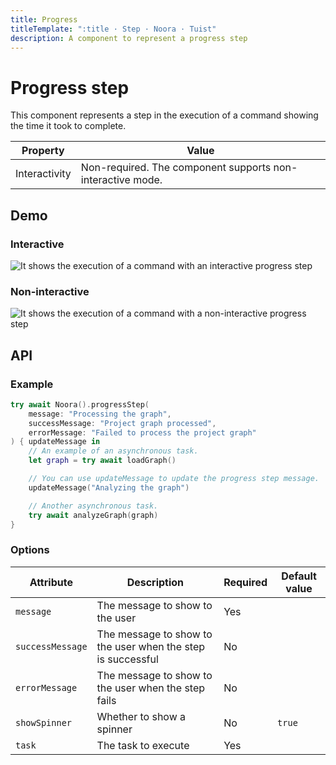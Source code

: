 ```yaml
---
title: Progress
titleTemplate: ":title · Step · Noora · Tuist"
description: A component to represent a progress step
---
```


# Progress step

This component represents a step in the execution of a command showing the time it took to complete.

| Property | Value |
| --- | --- |
| Interactivity | Non-required. The component supports non-interactive mode. |

## Demo

### Interactive

![It shows the execution of a command with an interactive progress step](/components/step/progress/interactive.gif)

### Non-interactive

![It shows the execution of a command with a non-interactive progress step](/components/step/progress/non-interactive.gif)

## API

### Example

```swift
try await Noora().progressStep(
    message: "Processing the graph",
    successMessage: "Project graph processed",
    errorMessage: "Failed to process the project graph"
) { updateMessage in
    // An example of an asynchronous task.
    let graph = try await loadGraph()

    // You can use updateMessage to update the progress step message.
    updateMessage("Analyzing the graph")

    // Another asynchronous task.
    try await analyzeGraph(graph)
}
```

### Options

| Attribute | Description | Required | Default value |
| --- | --- | --- | --- |
| `message` | The message to show to the user | Yes | |
| `successMessage` | The message to show to the user when the step is successful | No | |
| `errorMessage` | The message to show to the user when the step fails | No | |
| `showSpinner` | Whether to show a spinner | No | `true` |
| `task` | The task to execute | Yes | |
